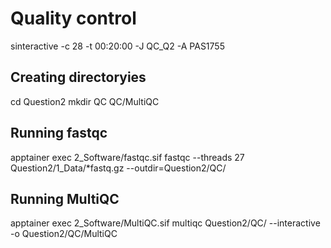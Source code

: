 # Quality control
sinteractive -c 28 -t 00:20:00 -J QC_Q2 -A PAS1755
## Creating directoryies
cd Question2
mkdir QC QC/MultiQC


## Running fastqc
apptainer exec 2_Software/fastqc.sif fastqc --threads 27 Question2/1_Data/*fastq.gz --outdir=Question2/QC/

## Running MultiQC
apptainer exec 2_Software/MultiQC.sif multiqc Question2/QC/ --interactive -o Question2/QC/MultiQC 

